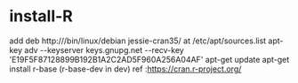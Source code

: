 # install-R

add deb http://<favourite-cran-mirror>/bin/linux/debian jessie-cran35/
at /etc/apt/sources.list
apt-key adv --keyserver keys.gnupg.net --recv-key 'E19F5F87128899B192B1A2C2AD5F960A256A04AF'
apt-get update
apt-get install r-base (r-base-dev in dev)
ref :https://cran.r-project.org/
